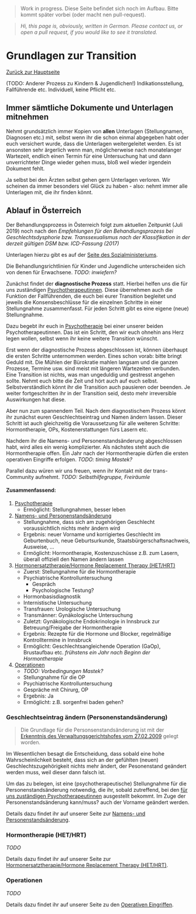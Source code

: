 > Work in progress. Diese Seite befindet sich noch im Aufbau. Bitte kommt später vorbei (oder macht nen pull-request).

>*Hi, this page is, obviously, written in German. Please contact us, or open a pull request, if you would like to see it translated.*
<!-- cSpell:language de -->

# Grundlagen zur Transition
[Zurück zur Hauptseite](index.md)


(TODO: Anderer Prozess zu Kindern & Jugendlichen!)
Indikationsstellung, Fallführende etc.
Individuell, keine Pflicht etc.

## Immer sämtliche Dokumente und Unterlagen mitnehmen

Nehmt grundsätzlich immer Kopien von **allen** Unterlagen (Stellungnamen, Diagnosen etc.) mit, selbst wenn ihr die schon einmal abgegeben habt oder euch versichert wurde, dass die Unterlagen weitergeleitet werden. 
Es ist ansonsten sehr ärgerlich wenn man, möglicherweise nach monatelanger Wartezeit, endlich einen Termin für eine Untersuchung hat und dann unverrichteter Dinge wieder gehen muss, bloß weil wieder irgendein Dokument fehlt.

Ja selbst bei den Ärzten selbst gehen gern Unterlagen verloren. Wir scheinen da immer besonders viel Glück zu haben - also: nehmt immer alle Unterlagen mit, die ihr finden könnt. 

## Ablauf in Österreich
Der Behandlungsprozess in Österreich folgt zum aktuellen Zeitpunkt (Juli 2019) noch nach den *Empfehlungen für den Behandlungsprozess bei Geschlechtsdysphorie bzw. Transsexualismus nach der Klassifikation in der derzeit gültigen DSM bzw. ICD-Fassung (2017)*

Unterlagen hierzu gibt es auf der [Seite des Sozialministeriums](https://www.sozialministerium.at/site/Gesundheit/Gesundheitsfoerderung/Psychische_Gesundheit/Transsexualismus_Geschlechtsdysphorie/).

Die Behandlungsrichtlinien für Kinder und Jugendliche unterscheiden sich von denen für Erwachsene. *TODO: inwiefern?*

Zunächst findet der **diagnostische Prozess** statt. Hierbei helfen uns die für uns zuständigen [Psychotherapeutinnen](psychotherapie.md). Diese übernehmen auch die Funktion der Fallführenden, die euch bei eurer Transition begleitet und jeweils die Konsensbeschlüsse für die einzelnen Schritte in einer Stellungnahme zusammenfasst. Für jeden Schritt gibt es eine eigene (neue) Stellungnahme.

Dazu begebt ihr euch in [Psychotherapie](psychotherapie.md) bei einer unserer beiden Psychotherapeutinnen. Das ist ein Schritt, den wir euch ohnehin ans Herz legen wollen, selbst wenn ihr keine weitere Transition wünscht. 

Erst wenn der diagnostische Prozess abgeschlossen ist, können überhaupt die ersten Schritte unternommen werden. Eines schon vorab: bitte bringt Geduld mit. Die Mühlen der Bürokratie mahlen langsam und die ganzen Prozesse, Termine usw. sind meist mit längeren Wartezeiten verbunden. Eine Transition ist nichts, was man ungeduldig und gestresst angehen sollte. Nehmt euch bitte die Zeit und hört auch auf euch selbst. Selbstverständlich könnt ihr die Transition auch pausieren oder beenden. Je weiter fortgeschritten ihr in der Transition seid, desto mehr irreversible Auswirkungen hat diese.

Aber nun zum spannendem Teil. Nach dem diagnostischem Prozess könnt ihr zunächst euren Geschlechtseintrag und Namen ändern lassen. Dieser Schritt ist auch gleichzeitig die Voraussetzung für alle weiteren Schritte: Hormontherapie, OPs, Kostenerstattungen fürs Lasern etc.

Nachdem ihr die Namens- und Personenstandsänderung abgeschlossen habt, wird alles ein wenig komplizierter. Als nächstes steht auch die Hormontherapie offen. Ein Jahr nach der Hormontherapie dürfen die ersten operativen Eingriffe erfolgen. *TODO: timing Mastek?*

Parallel dazu würen wir uns freuen, wenn ihr Kontakt mit der trans-Community aufnehmt. *TODO: Selbsthilfegruppe, Freiräumle*

#### Zusammenfassend:
1. [Psychotherapie](psychotherapie.md)
    * Ermöglicht: Stellungnahmen, besser leben
1. [Namens- und Personenstandsänderung](namensaenderung.md)
    * Stellungnahme, dass sich am zugehörigen Geschlecht voraussichtlich nichts mehr ändern wird
    * Ergebnis: neuer Vorname und korrigiertes Geschlecht im Geburtenbuch, neue Geburtsurkunde, Staatsbürgerschaftsnachweis, Ausweise, …
    * Ermöglicht: Hormontherapie, Kostenzuschüsse z.B. zum Lasern, überall offiziell den Namen ändern lassen
1. [Hormonersatztherapie/Hormone Replacement Therapy (HET/HRT)](hrt.md)
   * Zuerst: Stellungnahme für die Hormontherapie
   * Psychiatrische Kontrolluntersuchung 
     * Gespräch
     * Psychologische Testung?
   * Hormonbasisdiagnostik
   * Internistische Untersuchung
   * Transfrauen: Urologische Untersuchung
   * Transmänner: Gynäkologische Untersuchung
   * Zuletzt: Gynäkologische Endokrinologie in Innsbruck zur Betreuung/Freigabe der Hormontherapie   
   * Ergebnis: Rezepte für die Hormone und Blocker, regelmäßige Kontrolltermine in Innsbruck
   * Ermöglicht: Geschlechtsangleichende Operation (GaOp), Brustaufbau etc. *frühstens ein Jahr nach Beginn der Hormontherapie*
1. [Operationen](ops.md)
   * *TODO: Vorbedingungen Mastek?*
   * Stellungnahme für die OP
   * Psychiatrische Kontrolluntersuchung
   * Gespräche mit Chirurg, OP
   * Ergebnis: Ja
   * Ermöglicht: z.B. sorgenfrei baden gehen?

### Geschlechtseintrag ändern (Personenstandsänderung)
> Die Grundlage für die Personsenstandsänderung ist mit der [Erkenntnis des Verwaltungsgerichtshofes vom 27.02.2009](http://www.ris.bka.gv.at/JudikaturEntscheidung.wxe?Abfrage=Vwgh&Dokumentnummer=JWR_2008170054_20090227X01) gelegt worden. 

Im Wesentlichen besagt die Entscheidung, dass sobald eine hohe Wahrscheinlichkeit besteht, dass sich an der gefühlten (neuen) Geschlechtszugehörigkeit nichts mehr ändert, der Pesonenstand geändert werden muss, weil dieser dann falsch ist.

Um das zu belegen, ist eine (psychotherapeutische) Stellungnahme für die Personenstandsänderung notwendig, die ihr, sobald zutreffend, bei den [für uns zuständigen Psychotherapeutinnen](psychotherapie.md) ausgestellt bekommt. Im Zuge der Personenstandsänderung kann/muss? auch der Vorname geändert werden.

Details dazu findet ihr auf unserer Seite zur [Namens- und Personenstandsänderung](namensaenderung.md).

### Hormontherapie (HET/HRT)
*TODO*

Details dazu findet ihr auf unserer Seite zur [Hormonersatztherapie/Hormone Replacement Therapy (HET/HRT)](hrt.md).

### Operationen
*TODO*

Details dazu findet ihr auf unserer Seite zu den [Operativen Eingriffen](ops.md).
